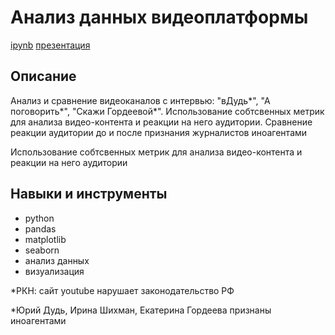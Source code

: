 # Анализ данных видеоплатформы
[ipynb]( "ipynb") [презентация]( "презентация")

## Описание	
Анализ и сравнение видеоканалов с интервью: "вДудь*", "А поговорить*", "Скажи Гордеевой*". 
Использование собтсвенных метрик для анализа видео-контента и реакции на него аудитории. 
Сравнение реакции аудитории до и после признания журналистов иноагентами

Использование собтсвенных метрик для анализа видео-контента и реакции на него аудитории
## Навыки и инструменты
- python 
- pandas 
- matplotlib
- seaborn
- анализ данных
- визуализация

*РКН: сайт youtube нарушает законодательство РФ

*Юрий Дудь, Ирина Шихман, Екатерина Гордеева признаны иноагентами
